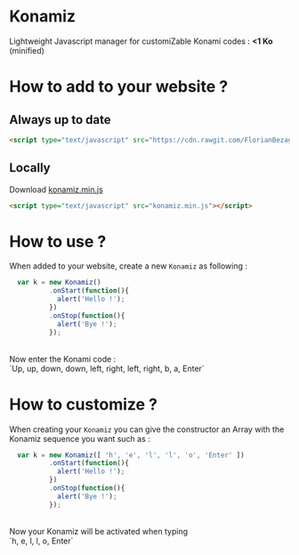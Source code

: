 Konamiz
=======

Lightweight Javascript manager for customiZable Konami codes : **<1 Ko** (minified)

How to add to your website ?
============================

Always up to date
-----------------
````html
<script type="text/javascript" src="https://cdn.rawgit.com/FlorianBezagu/Konamiz/master/konamiz.min.js"></script>
````


Locally
-------
Download [konamiz.min.js](https://raw.github.com/FlorianBezagu/Konamiz/master/konamiz.min.js])
<br>
````html
<script type="text/javascript" src="konamiz.min.js"></script>
````

How to use ?
============
When added to your website, create a new `Konamiz` as following :
<br>
````javascript
  var k = new Konamiz()
          .onStart(function(){
            alert('Hello !');
          })
          .onStop(function(){
            alert('Bye !');
          });
````
<br>
Now enter the Konami code :
<br>
`Up, up, down, down, left, right, left, right, b, a, Enter`

How to customize ?
==================
When creating your `Konamiz` you can give the constructor an Array with the Konamiz sequence you want such as :
<br>
````javascript
  var k = new Konamiz([ 'h', 'e', 'l', 'l', 'o', 'Enter' ])
          .onStart(function(){
            alert('Hello !');
          })
          .onStop(function(){
            alert('Bye !');
          });
````
<br>
Now your Konamiz will be activated when typing
<br>
`h, e, l, l, o, Enter`

